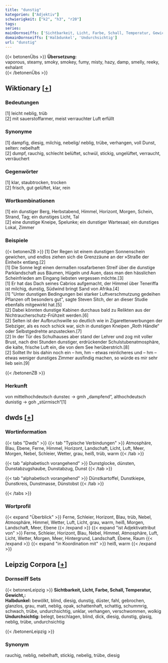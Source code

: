 ```yaml
---
title: "dunstig"
kategorien: ["Adjektiv"]
schwierigkeit: ["k2", "h3", "r20"]
tags:
series:
mainDornseiffs: ['Sichtbarkeit, Licht, Farbe, Schall, Temperatur, Gewicht,']
domainDornseiffs: ['Halbdunkel', 'Undurchsichtig']
url: "dunstig"
---
```


{{< betonenÜbs >}}
**Übersetzung:**  
vaporous, steamy, smoky, smokey, fumy, misty, hazy, damp, smelly, reeky, exhalant  
{{< /betonenÜbs >}}

## Wiktionary [[+](https://de.wiktionary.org/wiki/dunstig)]

### Bedeutungen
[1] leicht neblig, trüb  
[2] mit sauerstoffarmer, meist verrauchter Luft erfüllt  

### Synonyme
[1] dampfig, diesig, milchig, nebelig/ neblig, trübe, verhangen, voll Dunst, selten: nebelhaft  
[2] dumpf, rauchig, schlecht belüftet, schwül, stickig, ungelüftet, verraucht, verräuchert  

### Gegenwörter
[1] klar, staubtrocken, trocken  
[2] frisch, gut gelüftet, klar, rein  

### Wortkombinationen
[1] ein dunstiger Berg, Herbstabend, Himmel, Horizont, Morgen, Schein, Strand, Tag; ein dunstiges Licht, Tal  
[2] eine dunstige Kneipe, Spelunke; ein dunstiger Wartesaal; ein dunstiges Lokal, Zimmer  

### Beispiele
{{< betonenZB >}}
[1] Der Regen ist einem dunstigen Sonnenschein gewichen, und endlos ziehen sich die Grenzzäune an der »Straße der Einheit« entlang.[2]  
[1] Die Sonne legt einen dermaßen rosafarbenen Streif über die dunstige Parklandschaft aus Bäumen, Hügeln und Auen, dass man den hässlichen Scheinfrieden am Eingang liebsten vergessen möchte.[3]  
[1] Er hat das Dach seines Cabrios aufgemacht, der Himmel über Teneriffa ist milchig, dunstig, Südwind bringt Sand von Afrika.[4]  
[1] "Unter dunstigen Bedingungen bei starker Luftverschmutzung gedeihen Pflanzen oft besonders gut", sagte Steven Sitch, der an dieser Studie ebenfalls mitgewirkt hat.[5]  
[2] Dabei könnten dunstige Kabinen durchaus bald zu Relikten aus der Nichtraucherschutz-Frühzeit werden.[6]  
[2] Selten ist der Aufbruchswille so deutlich wie in Zigarettenwerbungen der Siebziger, als es noch schick war, sich in dunstigen Kneipen „Roth Händle“ oder Selbstgedrehte anzustecken.[7]  
[2] In der Tür des Schulhauses aber stand der Lehrer und zog mit voller Brust, nach drei Stunden dunstiger, erdrückender Schulstubenatmosphäre, die kalte, frische Luft ein, die von dem See herüberstrich.[8]  
[2] Solltet Ihr bis dahin noch ein – hm, hm – etwas reinlicheres und – hm – etwas weniger dunstiges Zimmer ausfindig machen, so würde es mir sehr lieb sein.[9]  

{{< /betonenZB >}}
### Herkunft
von mittelhochdeutsch dunstec → gmh „dampfend“, althochdeutsch dunistig → goh „stürmisch“[1]  



## dwds [[+](https://www.dwds.de/wb/dunstig)]

### Wortinformation
{{< tabs "Dwds" >}}
{{< tab "Typische Verbindungen" >}}
Atmosphäre, Blau, Ebene, Ferne, Himmel, Horizont, Landschaft, Licht, Luft, Meer, Morgen, Nebel, Schleier, Wetter, grau, heiß, trüb, warm
{{< /tab >}}

{{< tab "alphabetisch vorangehend" >}}
Dunstglocke, dünsten, Dunstabzugshaube, Dunstabzug, Dunst
{{< /tab >}}

{{< tab "alphabetisch vorangehend" >}}
Dünstkartoffel, Dunstkiepe, Dunstkreis, Dunstmasse, Dünstobst
{{< /tab >}}

{{< /tabs >}}

### Wortprofil
{{< expand "Überblick" >}} Ferne, Schleier, Horizont, Blau, trüb, Nebel, Atmosphäre, Himmel, Wetter, Luft, Licht, grau, warm, heiß, Morgen, Landschaft, Meer, Ebene {{< /expand >}}
{{< expand "ist Adjektivattribut von" >}} Ferne, Schleier, Horizont, Blau, Nebel, Himmel, Atmosphäre, Luft, Licht, Wetter, Morgen, Meer, Hintergrund, Landschaft, Ebene, Raum {{< /expand >}}
{{< expand "in Koordination mit" >}} heiß, warm {{< /expand >}}

## Leipzig Corpora [[+](https://corpora.uni-leipzig.de/en/res?word=dunstig&corpusId=deu_newscrawl-public_2018)]

### Dornseiff Sets
{{< betonenLeipzig >}}
**Sichtbarkeit, Licht, Farbe, Schall, Temperatur, Gewicht,:**  
**Halbdunkel:** bewölkt, blind, diesig, dunstig, düster, fahl, gebrochen, glanzlos, grau, matt, neblig, opak, schattenhaft, schattig, schummrig, schwach, trübe, undurchsichtig, unklar, verhangen, verschwommen, wolkig  
**Undurchsichtig:** belegt, beschlagen, blind, dick, diesig, dunstig, glasig, neblig, trübe, undurchsichtig  

{{< /betonenLeipzig >}}

### Synonym
rauchig, neblig, nebelhaft, stickig, nebelig, trübe, diesig

